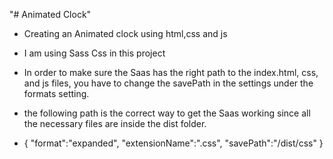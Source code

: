 "# Animated Clock" 
- Creating an Animated clock using html,css and js 
- I am using Sass Css in this project
- In order to make sure the Saas has the right path to the index.html, css, and js files, you have to change the savePath in the settings under the formats setting.

- the following path is the correct way to get the Saas working since all the necessary files are inside the dist folder.
- {
   "format":"expanded",
   "extensionName":".css",
   "savePath":"/dist/css"
}